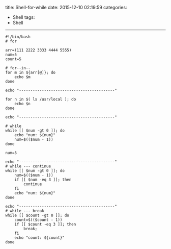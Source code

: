 title: Shell-for-while
date: 2015-12-10 02:19:59
categories: 
- Shell
tags: 
- Shell
---

	#!/bin/bash
	# for 

	arr=(111 2222 3333 4444 5555)
	num=5
	count=5

	# for--in--
	for m in ${arr[@]}; do
		echo $m
	done

	echo "------------------------------------------"

	for n in $( ls /usr/local ); do
		echo $n
	done

	echo "------------------------------------------"

	# while
	while [[ $num -gt 0 ]]; do
		echo "num: ${num}"
		num=$(($num - 1))
	done

	num=5

	echo "------------------------------------------"
	# while --- continue
	while [[ $num -gt 0 ]]; do
		num=$(($num - 1))
		if [[ $num -eq 3 ]]; then
			continue
		fi
		echo "num: ${num}"
	done

	echo "------------------------------------------"
	# while --- break
	while [[ $count -gt 0 ]]; do
		count=$(($count - 1))
		if [[ $count -eq 3 ]]; then
			break;
		fi
		echo "count: ${count}"
	done


